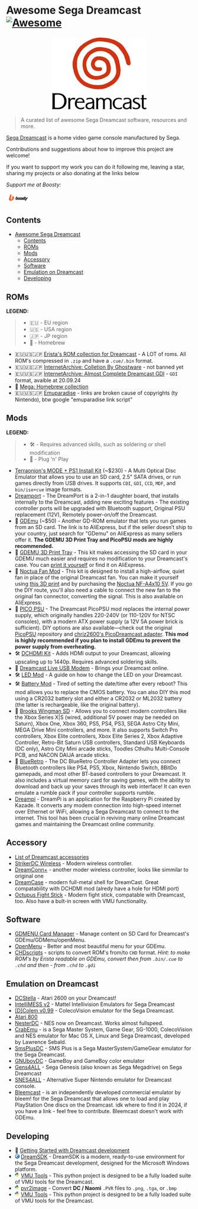# Awesome Sega Dreamcast [![Awesome](https://awesome.re/badge.svg)](https://awesome.re)
<h3 align="center">
  <a href="" target="_blank" rel="noopener noreferrer">
    <img src="https://raw.githubusercontent.com/faust13/awesome-sega-dreamcast/main/assets/images/dreamcast-logo.svg" width="256" alt="Logo"/><br/>
  </a>
</h3>

> A curated list of awesome Sega Dreamcast software, resources and more.  

[Sega Dreamcast](https://en.wikipedia.org/wiki/Dreamcast) is a home video game console manufactured by Sega.

Contributions and suggestions about how to improve this project are welcome!  

If you want to support my work you can do it following me, leaving a star, sharing my projects or also donating at the links below 

*Support me at Boosty:*

<a href="https://boosty.to/f4ust" target="_blank" rel="noopener noreferrer">
  <img src="https://raw.githubusercontent.com/faust13/awesome-sega-dreamcast/main/assets/images/boosty-logo.svg" alt="boosty" width="64px" />
</a>

## Contents
- [Awesome Sega Dreamcast ](#awesome-sega-dreamcast-)
  - [Contents](#contents)
  - [ROMs](#roms)
  - [Mods](#mods)
  - [Accessory](#accessory)
  - [Software](#software)
  - [Emulation on Dreamcast](#emulation-on-dreamcast)
  - [Developing](#developing)

## ROMs

**LEGEND:**

> - 🇪🇺 - EU region
> - 🇺🇸 - USA region
> - 🇯🇵 - JP region
> - 🍺 - Homebrew



- 🇪🇺🇺🇸🇯🇵 [Erista's ROM collection for Dreamcast](https://myrient.erista.me/files/Redump/Sega%20-%20Dreamcast/) - A LOT of roms. All ROM's compressed in `.zip` and have a `.cue/.bin` format.
- 🇪🇺🇺🇸🇯🇵 [InternetArchive: Colletion By Ghostware](https://archive.org/download/DreamcastCollectionByGhostwareMulti-region) - not banned yet
- 🇪🇺🇺🇸🇯🇵 [InternetArchive: Almost Complete Dreamcast GDI](https://archive.org/download/almstcmpltdrmcst) - `GDI` format, avaible at 20.09.24
- 🍺 [Mega: Homebrew collection](https://mega.nz/folder/q7oxzDga#JfJulP8EX1-poB0nkgy2ZA)
- 🇪🇺🇺🇸🇯🇵 [Emuparadise](https://www.emuparadise.me/Sega_Dreamcast_ISOs/1) - links are broken cause of copyrights (ty Nintendo), btw google "emuparadise link script"

## Mods

**LEGEND:**

> - 🛠️ - Requires advanced skills, such as soldering or shell modification
> - 🧩 - Plug 'n' Play


- [Terraonion's MODE + PS1 Install Kit](https://shop.terraonion.com/shop/product/terraonion-mode-dreamcast-saturn-ode-ps1-install-kit-pu-18-boards/view) (~$230) - A Multi Optical Disc Emulator that allows you to use an SD card, 2.5" SATA drives, or run games directly from USB drives. It supports `CDI`, `GDI`, `CCD`, `MDF`, and `bin/iso+cue` image formats.
- [Dreamport](https://www.dreammods.net/dreamport.html) - The DreamPort is a 2-in-1 daughter board, that installs internally to the Dreamcast, adding new exciting features - The existing controller ports will be upgraded with Bluetooth support, Original PSU replacement (12V), Remotely power-on/off the Dreamcast.
- 🧩 [GDEmu](https://www.aliexpress.us/item/1005005772235125.html?gatewayAdapt=4itemAdapt) (~$50) - Another GD-ROM emulator that lets you run games from an SD card. The link is to AliExpress, but if the seller doesn’t ship to your country, just search for "GDemu" on AliExpress as many sellers offer it. **The GDEMU 3D Print Tray and PicoPSU mods are highly recommended.**
- 🧩 [GDEMU 3D Print Tray](https://www.laserbear.net/products/gdemu-remote-sd-card-mount-kit) - This kit makes accessing the SD card in your GDEMU much easier and requires no modification to your Dreamcast's case. You can [print it yourself](https://www.thingiverse.com/thing:1585333) or find it on AliExpress.
- 🧩 [Noctua Fan Mod](https://www.laserbear.net/products/dreamcast-noctua-fan-mount-kit) - This kit is designed to install a high-airflow, quiet fan in place of the original Dreamcast fan. You can make it yourself using [this 3D print](https://www.printables.com/model/141672-dreamcast-noctua-fan-mod) and by purchasing the [Noctua NF-A4x10 5V](https://noctua.at/en/products/fan/nf-a4x10-5v). If you go the DIY route, you'll also need a cable to connect the new fan to the original fan connector, converting the signal. This is also available on AliExpress.
- 🧩 [PICO PSU](https://8bitmods.com/dreamcast-picopsu/) - The Dreamcast PicoPSU mod replaces the internal power supply, which originally handles 220-240V (or 110-120V for NTSC consoles), with a modern ATX power supply (a 12V 5A power brick is sufficient). DIY options are also available—check out the original [PicoPSU](https://github.com/dekuNukem/PicoRC) repository and [chriz2600's PicoDreamcast adapter](https://github.com/chriz2600/PicoDreamcast). **This mod is highly recommended if you plan to install GDEmu to prevent the power supply from overheating.**
- 🛠️ [DCHDMI Kit](https://8bitmods.com/mod-kits/sega/dreamcast/dreamcast-hdmi-dchdmi-kit/) - Adds HDMI output to your Dreamcast, allowing upscaling up to 1440p. Requires advanced soldering skills.
- 🧩 [Dreamcast Live USB Modem](https://dreamcastlive.net/shop/) - Brings your Dreamcast online.
- 🛠️ [LED Mod](https://www.instructables.com/Dreamcast-Led-Mod/) - A guide on how to change the LED on your Dreamcast.
- 🛠️ [Battery Mod](https://www.retrofixes.com/products/sega-dremcast-console-memory-battery-upgrade-mod-removable-cmos-backup) - Tired of setting the date/time after every reboot? This mod allows you to replace the CMOS battery. You can also DIY this mod using a CR2032 battery slot and either a CR2032 or ML2032 battery (the latter is rechargeable, like the original battery).
- 🧩 [Brooks Wingman SD](https://www.brookaccessory.com/detail/62472958/) - Allows you to connect modern controllers like the Xbox Series X|S (wired, additional 5V power may be needed on Saturn), Xbox One, Xbox 360, PS5, PS4, PS3, SEGA Astro City Mini, MEGA Drive Mini controllers, and more. It also supports Switch Pro controllers, Xbox Elite controllers, Xbox Elite Series 2, Xbox Adaptive Controller, Retro-Bit Saturn USB controllers, Standard USB Keyboards (DC only), Astro City Mini arcade sticks, Toodles Cthulhu Multi-Console PCB, and NACON DAIJA arcade sticks.
- 🧩 [BlueRetro](https://8bitmods.com/dc-blueretro-controller-receiver-with-virtual-memory-for-dreamcast-original-white/) - The DC BlueRetro Controller Adapter lets you connect Bluetooth controllers like PS4, PS5, Xbox, Nintendo Switch, 8BitDo gamepads, and most other BT-based controllers to your Dreamcast. It also includes a virtual memory card for saving games, with the ability to download and back up your saves through its web interface! It can even emulate a rumble pack if your controller supports rumble.
- [Dreampi](https://github.com/Kazade/dreampi) - DreamPi is an application for the Raspberry Pi created by Kazade. It converts any modem connection into high-speed internet over Ethernet or WiFi, allowing a Sega Dreamcast to connect to the internet. This tool has been crucial in reviving many online Dreamcast games and maintaining the Dreamcast online community.

## Accessory
- [List of Dreamcast accessories](https://segaretro.org/Category:Dreamcast_accessories)
- [StrikerDC Wireless](https://retrofighters.com/our-collection/strikerdc-next-gen-wireless-dreamcast-controller/) - Modern wireless controller.
- [DreamConn+](https://www.dreammods.net/dreamconn.html) - another moder wireless controller, looks like simmilar to original one
- [DreamCase](https://trfightstick.com/products/dreamcase-metal-shell) - modern full-metal shell for DreamCast. Great compatability with DCHDMI mod (alredy have a hole for HDMI port)
- [Octupus Fight Stick](https://trfightstick.com/collections/octopus) - Modern fight stick, compatable with Dreamcast, too. Also have a bult-in screen with VMU functionality. 

## Software
- [GDMENU Card Manager](https://github.com/sonik-br/GDMENUCardManager) - Manage content on SD Card for Dreamcast's GDEmu/GDMenu/openMenu.
- [OpenMenu](https://github.com/mrneo240/openmenu) - Better and most beautiful menu for your GDEmu.
- [CHDscripts](https://github.com/questionlp/chdscripts) - scripts to convert ROM's from/to `CHD` format. *Hint: to make ROM's by Erista readable on GDEmu, convert then from `.bin/.cue` to `.chd` and then - from `.chd` to `.gdi`*


## Emulation on Dreamcast
  - [DCStella](https://archives.dcemulation.org/DCstella/dindex.html) - Atari 2600 on your Dreamcast!
  - [IntelliMESS v2](https://www.emu-land.net/en/consoles/intellivision/emuls/dc) - Mattel Intellivision Emulators for Sega Dreamcast
  - [[D]Colem v0.99](https://www.emu-land.net/en/consoles/coleco/emuls/dc) - ColecoVision emulator for the Sega Dreamcast.
  - [Atari 800](https://atari800.github.io/)
  - [NesterDC](https://github.com/pqrs-org/NesterDC) - NES now on Dreamcast. Works almost fullspeed.
  - [CrabEmu](https://dreamcast.wiki/CrabEmu) - is a Sega Master System, Game Gear, SG-1000, ColecoVision and NES emulator for Mac OS X, Linux and Sega Dreamcast, developed by Lawrence Sebald.
  - [SmsPlusDC](https://github.com/pascalorama/smsplusdc) - SMS Plus is a Sega MasterSystem/GameGear emulator for the Sega Dreamcast.
  - [GNUboyDC](https://github.com/pqrs-org/dcgnuboy/tree/main) - GameBoy and GameBoy color emulator
  - [Gens4ALL](https://www.zophar.net/consoles/dreamcast/genesis/gens4all.html) - Sega Genesis (also known as Sega Megadrive) on Sega Dreamcast
  - [SNES4ALL](http://chui.dcemu.co.uk/snes4all.html) - Alternative Super Nintendo emulator for Dreamcast console.
  - [Bleemcast](https://sega.fandom.com/wiki/Bleemcast!#The_death_of_Bleem!) - is an independently developed commercial emulator by bleem! for the Sega Dreamcast that allows one to load and play PlayStation One discs on the Dreamcast. idk where to find it in 2024, if you have a link - feel free to contribute. Bleemcast doesn't work with GDEmu.

## Developing
- 📄 [Getting Started with Dreamcast development](https://dreamcast.wiki/Getting_Started_with_Dreamcast_development)
- <img src="https://raw.githubusercontent.com/faust13/awesome-sega-dreamcast/main/assets/images/c.svg" alt="C++" width="12px" /> [DreamSDK](https://github.com/dreamsdk/dreamsdk) - DreamSDK is a modern, ready-to-use environment for the Sega Dreamcast development, designed for the Microsoft Windows platform.
- <img src="https://raw.githubusercontent.com/faust13/awesome-sega-dreamcast/main/assets/images/python.svg" alt="Python" width="12px" /> [VMU Tools](https://github.com/slurmking/vmu-tools) - This python project is designed to be a fully loaded suite of VMU tools for the Dreamcast.
- <img src="https://raw.githubusercontent.com/faust13/awesome-sega-dreamcast/main/assets/images/python.svg" alt="Python" width="12px" /> [pvr2image](https://github.com/VincentNLOBJ/pvr2image) - Convert **DC / Naomi** `.PVR` files to `.png`, `.tga`, or `.bmp`
- <img src="https://raw.githubusercontent.com/faust13/awesome-sega-dreamcast/main/assets/images/python.svg" alt="Python" width="12px" /> [VMU Tools](https://github.com/slurmking/vmu-tools) - This python project is designed to be a fully loaded suite of VMU tools for the Dreamcast.
 
